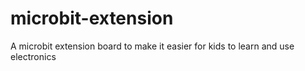 # microbit-extension
A microbit extension board to make it easier for kids to learn and use electronics
